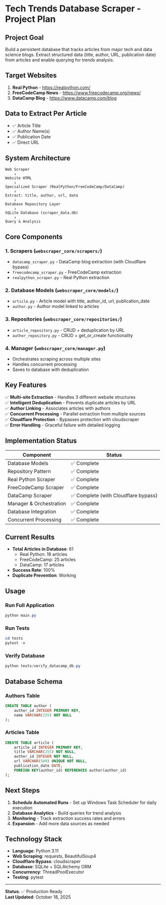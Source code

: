 # Tech Trends Database Scraper - Project Plan

## Project Goal

Build a persistent database that tracks articles from major tech and data science blogs. Extract structured data (title, author, URL, publication date) from articles and enable querying for trends analysis.

## Target Websites

1. **Real Python** - https://realpython.com/
2. **FreeCodeCamp News** - https://www.freecodecamp.org/news/
3. **DataCamp Blog** - https://www.datacamp.com/blog

## Data to Extract Per Article

- ✅ Article Title
- ✅ Author Name(s)
- ✅ Publication Date
- ✅ Direct URL

## System Architecture

```
Web Scraper
    ↓
Website HTML
    ↓
Specialized Scraper (RealPython/FreeCodeCamp/DataCamp)
    ↓
Extract: title, author, url, date
    ↓
Database Repository Layer
    ↓
SQLite Database (scraper_data.db)
    ↓
Query & Analysis
```

## Core Components

### 1. **Scrapers** (`webscraper_core/scrapers/`)
- `datacamp_scraper.py` - DataCamp blog extraction (with Cloudflare bypass)
- `freecodecamp_scraper.py` - FreeCodeCamp extraction
- `realpython_scraper.py` - Real Python extraction

### 2. **Database Models** (`webscraper_core/models/`)
- `article.py` - Article model with title, author_id, url, publication_date
- `author.py` - Author model linked to articles

### 3. **Repositories** (`webscraper_core/repositories/`)
- `article_repository.py` - CRUD + deduplication by URL
- `author_repository.py` - CRUD + get_or_create functionality

### 4. **Manager** (`webscraper_core/manager.py`)
- Orchestrates scraping across multiple sites
- Handles concurrent processing
- Saves to database with deduplication

## Key Features

✅ **Multi-site Extraction** - Handles 3 different website structures  
✅ **Intelligent Deduplication** - Prevents duplicate articles by URL  
✅ **Author Linking** - Associates articles with authors  
✅ **Concurrent Processing** - Parallel extraction from multiple sources  
✅ **Cloudflare Protection** - Bypasses protection with cloudscraper  
✅ **Error Handling** - Graceful failure with detailed logging  

## Implementation Status

| Component | Status |
|-----------|--------|
| Database Models | ✅ Complete |
| Repository Pattern | ✅ Complete |
| Real Python Scraper | ✅ Complete |
| FreeCodeCamp Scraper | ✅ Complete |
| DataCamp Scraper | ✅ Complete (with Cloudflare bypass) |
| Manager & Orchestration | ✅ Complete |
| Database Integration | ✅ Complete |
| Concurrent Processing | ✅ Complete |

## Current Results

- **Total Articles in Database**: 61
  - Real Python: 19 articles
  - FreeCodeCamp: 25 articles
  - DataCamp: 17 articles
- **Success Rate**: 100%
- **Duplicate Prevention**: Working

## Usage

### Run Full Application
```powershell
python main.py
```

### Run Tests
```powershell
cd tests
pytest -v
```

### Verify Database
```powershell
python tests/verify_datacamp_db.py
```

## Database Schema

### Authors Table
```sql
CREATE TABLE author (
    author_id INTEGER PRIMARY KEY,
    name VARCHAR(255) NOT NULL
);
```

### Articles Table
```sql
CREATE TABLE article (
    article_id INTEGER PRIMARY KEY,
    title VARCHAR(255) NOT NULL,
    author_id INTEGER NOT NULL,
    url VARCHAR(500) UNIQUE NOT NULL,
    publication_date DATE,
    FOREIGN KEY(author_id) REFERENCES author(author_id)
);
```

## Next Steps

1. **Schedule Automated Runs** - Set up Windows Task Scheduler for daily execution
2. **Database Analytics** - Build queries for trend analysis
3. **Monitoring** - Track extraction success rates and errors
4. **Expansion** - Add more data sources as needed

## Technology Stack

- **Language**: Python 3.11
- **Web Scraping**: requests, BeautifulSoup4
- **Cloudflare Bypass**: cloudscraper
- **Database**: SQLite + SQLAlchemy ORM
- **Concurrency**: ThreadPoolExecutor
- **Testing**: pytest

---

**Status**: ✅ Production Ready  
**Last Updated**: October 18, 2025
